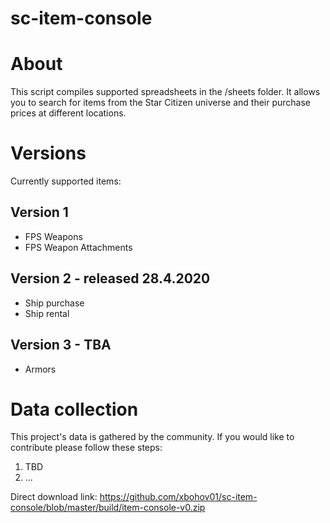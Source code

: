 # sc-item-console
# About
This script compiles supported spreadsheets in the /sheets folder.
It allows you to search for items from the Star Citizen universe and their purchase prices at different locations.

# Versions
Currently supported items:
## Version 1
- FPS Weapons
- FPS Weapon Attachments
## Version 2 - released 28.4.2020
- Ship purchase
- Ship rental
## Version 3 - TBA
- Armors

# Data collection
This project's data is gathered by the community. If you would like to contribute please follow these steps:
1. TBD
2. ...

Direct download link: https://github.com/xbohov01/sc-item-console/blob/master/build/item-console-v0.zip
